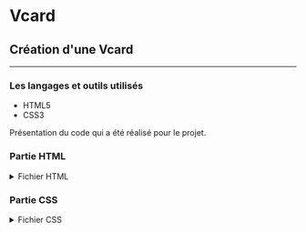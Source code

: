 # Vcard

## Création d'une Vcard
---

### Les langages et outils utilisés 

* HTML5
* CSS3

<p>Présentation du code qui a été réalisé pour le projet. </p>

### Partie HTML
<details>
<summary>Fichier HTML</summary>
```markdown
<!DOCTYPE html>
<html lang="fr">
<head>
    <meta charset="UTF-8">
    <meta name="viewport" content="width=device-width, initial-scale=1.0">
    <meta http-equiv="X-UA-Compatible" content="ie=edge">
    <link rel="stylesheet" href="form.css" />
    <link rel="stylesheet" href="https://use.fontawesome.com/releases/v5.8.1/css/all.css" integrity="sha384-50oBUHEmvpQ+1lW4y57PTFmhCaXp0ML5d60M1M7uH2+nqUivzIebhndOJK28anvf" crossorigin="anonymous">
    <title>Vcard</title>
</head>
<body>
    <main>
        <div class="container">
            <div id="logo">
                <img src="image/logoCDW.png" alt="Logos">
            </div>
            <div id="presentation">
                <p>Dejaiffe Christophe</p>
                <p>Programmeur Web Junior</p>
                <p>Tel : 0470542256</p>
                <p>4 rue des Ecoles, 6250 Aiseau</p>
            </div>
            <footer>
                <a href="https://github.com/christophedejaiffe" target="_blank" style="color: white;"><i class="fab fa-github"></i></a>
                <a href="https://www.linkedin.com/in/christophe-dejaiffe/" target="_blank" style="color: white;"><i class="fab fa-linkedin-in"></i></a>
                <a href="https://www.facebook.com/chrisophe.dejaiffe" target="_blank" style="color: white;"><i class="fab fa-facebook-f"></i></a>
                <a href="mailto:cdejaiffe@gmail.com" target="_blank" style="color: white;"><i class="fas fa-envelope"></i></a>
            </footer>
        </div>
    </main>
</body>
</html>
```
</details>

### Partie CSS
<details>
<summary>Fichier CSS</summary>
```markdown
Exemple css
```
</details>
